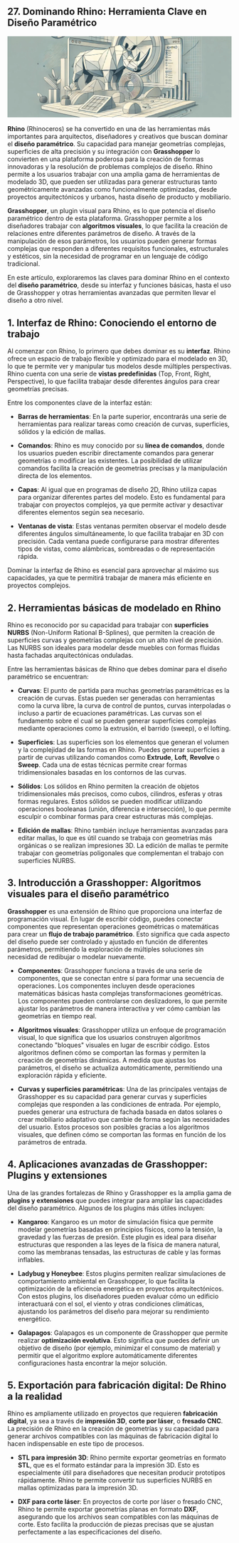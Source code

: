 ## 27. Dominando Rhino: Herramienta Clave en Diseño Paramétrico

![imagen19-clase27](seccion6-imagenes/2024-09-28_11-01-14-8039c44fbfb0ef0cbf7934bfd3df82d7.webp)

**Rhino** (Rhinoceros) se ha convertido en una de las herramientas más importantes para arquitectos, diseñadores y creativos que buscan dominar
el **diseño paramétrico**. Su capacidad para manejar geometrías complejas, superficies de alta precisión y su integración con
**Grasshopper** lo convierten en una plataforma poderosa para la creación de formas innovadoras y la resolución de problemas complejos de
diseño. Rhino permite a los usuarios trabajar con una amplia gama de herramientas de modelado 3D, que pueden ser utilizadas para generar
estructuras tanto geométricamente avanzadas como funcionalmente optimizadas, desde proyectos arquitectónicos y urbanos, hasta diseño de
producto y mobiliario.

**Grasshopper**, un plugin visual para Rhino, es lo que potencia el diseño paramétrico dentro de esta plataforma. Grasshopper permite a los
diseñadores trabajar con **algoritmos visuales**, lo que facilita la creación de relaciones entre diferentes parámetros de diseño. A través de
la manipulación de esos parámetros, los usuarios pueden generar formas complejas que responden a diferentes requisitos funcionales,
estructurales y estéticos, sin la necesidad de programar en un lenguaje de código tradicional.

En este artículo, exploraremos las claves para dominar Rhino en el contexto del **diseño paramétrico**, desde su interfaz y funciones
básicas, hasta el uso de Grasshopper y otras herramientas avanzadas que permiten llevar el diseño a otro nivel.

## 1. Interfaz de Rhino: Conociendo el entorno de trabajo

Al comenzar con Rhino, lo primero que debes dominar es su **interfaz**. Rhino ofrece un espacio de trabajo flexible y optimizado para el modelado
en 3D, lo que te permite ver y manipular tus modelos desde múltiples perspectivas. Rhino cuenta con una serie de **vistas predefinidas** (Top,
Front, Right, Perspective), lo que facilita trabajar desde diferentes ángulos para crear geometrías precisas.

Entre los componentes clave de la interfaz están:

* **Barras de herramientas**: En la parte superior, encontrarás una serie de herramientas para realizar tareas como creación de curvas, superficies, sólidos y la edición de mallas.

* **Comandos**: Rhino es muy conocido por su **línea de comandos**, donde los usuarios pueden escribir directamente comandos para generar geometrías o modificar las existentes. La posibilidad de utilizar comandos facilita la creación de geometrías precisas y la manipulación directa de los elementos.

* **Capas**: Al igual que en programas de diseño 2D, Rhino utiliza capas para organizar diferentes partes del modelo. Esto es fundamental para trabajar con proyectos complejos, ya que permite activar y desactivar diferentes elementos según sea necesario.

* **Ventanas de vista**: Estas ventanas permiten observar el modelo desde diferentes ángulos simultáneamente, lo que facilita trabajar en 3D con precisión. Cada ventana puede configurarse para mostrar diferentes tipos de vistas, como alámbricas, sombreadas o de representación rápida.

Dominar la interfaz de Rhino es esencial para aprovechar al máximo sus capacidades, ya que te permitirá trabajar de manera más eficiente en proyectos complejos.

## 2. Herramientas básicas de modelado en Rhino

Rhino es reconocido por su capacidad para trabajar con **superficies NURBS** (Non-Uniform Rational B-Splines), que permiten la creación de
superficies curvas y geometrías complejas con un alto nivel de precisión. Las NURBS son ideales para modelar desde muebles con formas
fluidas hasta fachadas arquitectónicas onduladas.

Entre las herramientas básicas de Rhino que debes dominar para el diseño paramétrico se encuentran:

* **Curvas**: El punto de partida para muchas geometrías paramétricas es la creación de curvas. Estas pueden ser generadas con herramientas como la curva libre, la curva de control de puntos, curvas interpoladas o incluso a partir de ecuaciones paramétricas. Las curvas son el fundamento sobre el cual se pueden generar superficies complejas mediante operaciones como la extrusión, el barrido (sweep), o el lofting.

* **Superficies**: Las superficies son los elementos que generan el volumen y la complejidad de las formas en Rhino. Puedes generar superficies a partir de curvas utilizando comandos como **Extrude**, **Loft**, **Revolve** o **Sweep**. Cada una de estas técnicas permite crear formas tridimensionales basadas en los contornos de las curvas.

* **Sólidos**: Los sólidos en Rhino permiten la creación de objetos tridimensionales más precisos, como cubos, cilindros, esferas y otras formas regulares. Estos sólidos se pueden modificar utilizando operaciones booleanas (unión, diferencia e intersección), lo que permite esculpir o combinar formas para crear estructuras más complejas.

* **Edición de mallas**: Rhino también incluye herramientas avanzadas para editar mallas, lo que es útil cuando se trabaja con geometrías más orgánicas o se realizan impresiones 3D. La edición de mallas te permite trabajar con geometrías poligonales que complementan el trabajo con superficies NURBS.

## 3. Introducción a Grasshopper: Algoritmos visuales para el diseño paramétrico

**Grasshopper** es una extensión de Rhino que proporciona una interfaz de programación visual. En lugar de escribir código, puedes conectar
componentes que representan operaciones geométricas o matemáticas para crear un **flujo de trabajo paramétrico**. Esto significa que cada
aspecto del diseño puede ser controlado y ajustado en función de diferentes parámetros, permitiendo la exploración de múltiples soluciones
sin necesidad de redibujar o modelar nuevamente.

* **Componentes**: Grasshopper funciona a través de una serie de componentes, que se conectan entre sí para formar una secuencia de operaciones. Los componentes incluyen desde operaciones matemáticas básicas hasta complejas transformaciones geométricas. Los componentes pueden controlarse con deslizadores, lo que permite ajustar los parámetros de manera interactiva y ver cómo cambian las geometrías en tiempo real.

* **Algoritmos visuales**: Grasshopper utiliza un enfoque de programación visual, lo que significa que los usuarios construyen algoritmos conectando "bloques" visuales en lugar de escribir código. Estos algoritmos definen cómo se comportan las formas y permiten la creación de geometrías dinámicas. A medida que ajustas los parámetros, el diseño se actualiza automáticamente, permitiendo una exploración rápida y eficiente.

* **Curvas y superficies paramétricas**: Una de las principales ventajas de Grasshopper es su capacidad para generar curvas y superficies complejas que responden a las condiciones de entrada. Por ejemplo, puedes generar una estructura de fachada basada en datos solares o crear mobiliario adaptativo que cambie de forma según las necesidades del usuario. Estos procesos son posibles gracias a los algoritmos visuales, que definen cómo se comportan las formas en función de los parámetros de entrada.

## 4. Aplicaciones avanzadas de Grasshopper: Plugins y extensiones

Una de las grandes fortalezas de Rhino y Grasshopper es la amplia gama de **plugins y extensiones** que puedes integrar para ampliar las
capacidades del diseño paramétrico. Algunos de los plugins más útiles incluyen:

* **Kangaroo**: Kangaroo es un motor de simulación física que permite modelar geometrías basadas en principios físicos, como la tensión, la gravedad y las fuerzas de presión. Este plugin es ideal para diseñar estructuras que responden a las leyes de la física de manera natural, como las membranas tensadas, las estructuras de cable y las formas inflables.

* **Ladybug y Honeybee**: Estos plugins permiten realizar simulaciones de comportamiento ambiental en Grasshopper, lo que facilita la optimización de la eficiencia energética en proyectos arquitectónicos. Con estos plugins, los diseñadores pueden evaluar cómo un edificio interactuará con el sol, el viento y otras condiciones climáticas, ajustando los parámetros del diseño para mejorar su rendimiento energético.

* **Galapagos**: Galapagos es un componente de Grasshopper que permite realizar **optimización evolutiva**. Esto significa que puedes definir un objetivo de diseño (por ejemplo, minimizar el consumo de material) y permitir que el algoritmo explore automáticamente diferentes configuraciones hasta encontrar la mejor solución.

## 5. Exportación para fabricación digital: De Rhino a la realidad

Rhino es ampliamente utilizado en proyectos que requieren **fabricación digital**, ya sea a través de **impresión 3D**, **corte por láser**, o
**fresado CNC**. La precisión de Rhino en la creación de geometrías y su capacidad para generar archivos compatibles con las máquinas de
fabricación digital lo hacen indispensable en este tipo de procesos.

* **STL para impresión 3D**: Rhino permite exportar geometrías en formato **STL**, que es el formato estándar para la impresión 3D. Esto es especialmente útil para diseñadores que necesitan producir prototipos rápidamente. Rhino te permite convertir tus superficies NURBS en mallas optimizadas para la impresión 3D.

* **DXF para corte láser**: En proyectos de corte por láser o fresado CNC, Rhino te permite exportar geometrías planas en formato **DXF**, asegurando que los archivos sean compatibles con las máquinas de corte. Esto facilita la producción de piezas precisas que se ajustan perfectamente a las especificaciones del diseño.